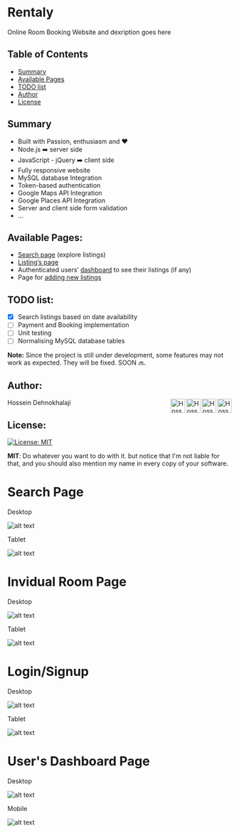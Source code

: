 # Rentaly

Online Room Booking Website and dexription goes here

Table of Contents
--

- [Summary](#summary)
- [Available Pages](#available-pages)
- [TODO list](#todo-list)
- [Author](#author)
- [License](#license)

## Summary
* Built with Passion, enthusiasm and ❤️
* Node.js ➡️ server side
* JavaScript - jQuery ➡️ client side
* Fully responsive website 
* MySQL database Integration
* Token-based authentication
* Google Maps API Integration
* Google Places API Integration
* Server and client side form validation
* …



## Available Pages:
* [Search page](https://rentaly.herokuapp.com) (explore listings)
* [Listing’s page](https://rentaly.herokuapp.com/rooms/10)
* Authenticated users’ [dashboard](https://rentaly.herokuapp.com/dashboard) to see their listings (if any)
* Page for [adding new listings](https://rentaly.herokuapp.com/edit/new-listing)



## TODO list:
- [x] Search listings based on date availability
- [ ] Payment and Booking implementation
- [ ] Unit testing
- [ ] Normalising MySQL database tables

**Note:** Since the project is still under development, some features may not work as expected. They will be fixed. SOON 🔜.


## Author:
Hossein Dehnokhalaji
<a href="https://www.facebook.com/iamhosseindhv"><img src="https://github.com/iamhosseindhv/Rentaly/blob/master/Gifs/facebook.png" alt="Hossein Dehnokhalaji Linkedin profile" align="right" width="32" height="32"/></a>
<a href="https://www.instagram.com/iamhosseindhv"><img src="https://github.com/iamhosseindhv/Rentaly/blob/master/Gifs/instagram.png" alt="Hossein Dehnokhalaji Linkedin profile" align="right" width="32" height="32"/></a>
<a href="https://www.linkedin.com/in/iamhosseindhv"><img src="https://github.com/iamhosseindhv/Rentaly/blob/master/Gifs/linkedin.png" alt="Hossein Dehnokhalaji Linkedin profile" align="right" width="32" height="32"/></a>
<a href="mailto:hossein.dehnavi98@yahoo.com"><img src="https://github.com/iamhosseindhv/Rentaly/blob/master/Gifs/contact.png" alt="Hossein Dehnokhalaji email address" align="right" width="32" height="32"/></a>

## License: 
[![License: MIT](https://img.shields.io/badge/License-MIT-yellow.svg)](https://opensource.org/licenses/MIT)

**MIT**: Do whatever you want to do with it. but notice that I'm not liable for that, and you should also mention my name in every copy of your software.



Search Page
==============

Desktop

![alt text](https://github.com/iamhosseindhv/NodeWeb/blob/master/Gifs/search-desktop.gif "Search page on Desktop")

Tablet

![alt text](https://github.com/iamhosseindhv/NodeWeb/blob/master/Gifs/search-tablet.gif "Search page on Tablet")


Invidual Room Page
==============

Desktop

![alt text](https://github.com/iamhosseindhv/NodeWeb/blob/master/Gifs/rooms-desktop.gif "Rooms page on Desktop")

Tablet

![alt text](https://github.com/iamhosseindhv/NodeWeb/blob/master/Gifs/rooms-tablet.gif "Rooms page on Tablet")



Login/Signup
==============

Desktop

![alt text](https://github.com/iamhosseindhv/NodeWeb/blob/master/Gifs/login-desktop.gif "Login page on Desktop")

Tablet

![alt text](https://github.com/iamhosseindhv/NodeWeb/blob/master/Gifs/login-tablet.gif "Login page on Tablet")


User's Dashboard Page
==============

Desktop

![alt text](https://github.com/iamhosseindhv/NodeWeb/blob/master/Gifs/dashboard-desktop.gif "Dashboard page on Desktop")

Mobile

![alt text](https://github.com/iamhosseindhv/NodeWeb/blob/master/Gifs/dashboard-tablet.gif "Dashboard page on Tablet")
